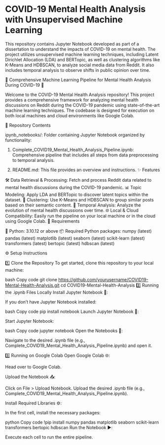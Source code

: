 # COVID-19 Mental Health Analysis with Unsupervised Machine Learning

This repository contains Jupyter Notebook developed as part of a dissertation to understand the impacts of COVID-19 on mental health. The project utilizes unsupervised machine learning techniques, including Latent Dirichlet Allocation (LDA) and BERTopic, as well as clustering algorithms like K-Means and HDBSCAN, to analyze social media data from Reddit. It also includes temporal analysis to observe shifts in public opinion over time.

🚀 Comprehensive Machine Learning Pipeline for Mental Health Analysis During COVID-19 🧠

Welcome to the COVID-19 Mental Health Analysis repository! This project provides a comprehensive framework for analyzing mental health discussions on Reddit during the COVID-19 pandemic using state-of-the-art machine learning techniques. The codebase is designed for execution on both local machines and cloud environments like Google Colab.

📂 Repository Contents

ipynb_notebooks/: Folder containing Jupyter Notebook organized by functionality:

1. Complete_COVID19_Mental_Health_Analysis_Pipeline.ipynb: Comprehensive pipeline that includes all steps from data preprocessing to temporal analysis.

2. README.md: This file provides an overview and instructions.
✨ Features

🛠️ Data Retrieval & Processing: Fetch and process Reddit data related to mental health discussions during the COVID-19 pandemic.
📊 Topic Modeling: Apply LDA and BERTopic to discover latent topics within the dataset.
🧠 Clustering: Use K-Means and HDBSCAN to group similar posts based on their semantic content.
📅 Temporal Analysis: Analyze the evolution of mental health discussions over time.
🌐 Local & Cloud Compatibility: Easily run the pipeline on your local machine or in the cloud using Google Colab.
🔧 Requirements

🐍 Python: 3.10.12 or above
📦 Required Python packages:
numpy (latest)
pandas (latest)
matplotlib (latest)
seaborn (latest)
scikit-learn (latest)
transformers (latest)
bertopic (latest)
hdbscan (latest)

⚙️ Setup Instructions

1️⃣ Clone the Repository
To get started, clone this repository to your local machine:

bash
Copy code
git clone https://github.com/yourusername/COVID19-Mental-Health-Analysis.git
cd COVID19-Mental-Health-Analysis
2️⃣ Running the .ipynb Files Locally
Install Jupyter Notebook 📓:

If you don’t have Jupyter Notebook installed:

bash
Copy code
pip install notebook
Launch Jupyter Notebook 🚀:

Start Jupyter Notebook:

bash
Copy code
jupyter notebook
Open the Notebooks 📂:

Navigate to the desired .ipynb file (e.g., Complete_COVID19_Mental_Health_Analysis_Pipeline.ipynb) and open it.

3️⃣ Running on Google Colab
Open Google Colab 🌐:

Head over to Google Colab.

Upload the Notebook 📤:

Click on File > Upload Notebook. Upload the desired .ipynb file (e.g., Complete_COVID19_Mental_Health_Analysis_Pipeline.ipynb).

Install Required Libraries ⚙️:

In the first cell, install the necessary packages:

python
Copy code
!pip install numpy pandas matplotlib seaborn scikit-learn transformers bertopic hdbscan
Run the Notebook ▶️:

Execute each cell to run the entire pipeline.
